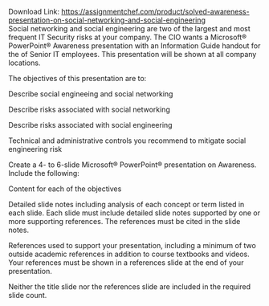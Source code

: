 Download Link: https://assignmentchef.com/product/solved-awareness-presentation-on-social-networking-and-social-engineering
<br>
Social networking and social engineering are two of the largest and most frequent IT Security risks at your company. The CIO wants a Microsoft® PowerPoint® Awareness presentation with an Information Guide handout for the of Senior IT employees. This presentation will be shown at all company locations.




The objectives of this presentation are to:

Describe social engineeing and social networking

Describe risks associated with social networking

Describe risks associated with social engineering

Technical and administrative controls you recommend to mitigate social engineering risk

Create a 4- to 6-slide Microsoft® PowerPoint® presentation on Awareness. Include the following:

Content for each of the objectives

Detailed slide notes including analysis of each concept or term listed in each slide.  Each slide must include detailed slide notes supported by one or more supporting references.  The references must be cited in the slide notes.

References used to support your presentation, including a minimum of two outside academic references in addition to course textbooks and videos.  Your references must be shown in a references slide at the end of your presentation.

Neither the title slide nor the references slide are included in the required slide count.